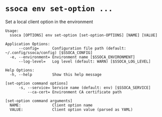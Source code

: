 # `ssoca env set-option ...`

Set a local client option in the environment

    Usage:
      ssoca [OPTIONS] env set-option [set-option-OPTIONS] [NAME] [VALUE]
    
    Application Options:
          --config=      Configuration file path (default: ~/.config/ssoca/config) [$SSOCA_CONFIG]
      -e, --environment= Environment name [$SSOCA_ENVIRONMENT]
          --log-level=   Log level (default: WARN) [$SSOCA_LOG_LEVEL]
    
    Help Options:
      -h, --help         Show this help message
    
    [set-option command options]
          -s, --service= Service name (default: env) [$SSOCA_SERVICE]
              --ca-cert= Environment CA certificate path
    
    [set-option command arguments]
      NAME:              Client option name
      VALUE:             Client option value (parsed as YAML)
    
